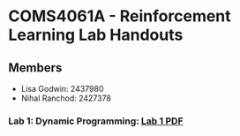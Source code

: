 # COMS4061A - Reinforcement Learning Lab Handouts

## Members
- Lisa Godwin: 2437980
- Nihal Ranchod: 2427378

### Lab 1: Dynamic Programming: [Lab 1 PDF](Lab_1-Handout.pdf)

